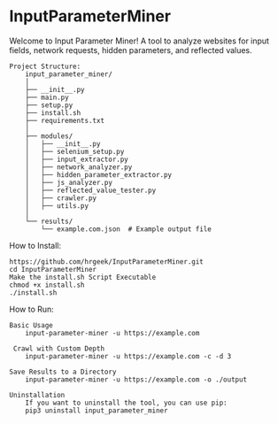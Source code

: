 # InputParameterMiner
 Welcome to Input Parameter Miner!
    A tool to analyze websites for input fields, network requests,
    hidden parameters, and reflected values.

	Project Structure:
		input_parameter_miner/
		│
		├── __init__.py
		├── main.py
		├── setup.py
		├── install.sh
		├── requirements.txt
		│
		├── modules/
		│   ├── __init__.py
		│   ├── selenium_setup.py
		│   ├── input_extractor.py
		│   ├── network_analyzer.py
		│   ├── hidden_parameter_extractor.py
		│   ├── js_analyzer.py
		│   ├── reflected_value_tester.py
		│   ├── crawler.py
		│   ├── utils.py
		│
		└── results/
		    └── example.com.json  # Example output file
	     
How to Install:

	https://github.com/hrgeek/InputParameterMiner.git
	cd InputParameterMiner
	Make the install.sh Script Executable
 	chmod +x install.sh
  	./install.sh
   	

How to Run:

	Basic Usage
		input-parameter-miner -u https://example.com
	 
	 Crawl with Custom Depth
		input-parameter-miner -u https://example.com -c -d 3
	    
	Save Results to a Directory
		input-parameter-miner -u https://example.com -o ./output
	     
	Uninstallation
		If you want to uninstall the tool, you can use pip:
		pip3 uninstall input_parameter_miner
	 
